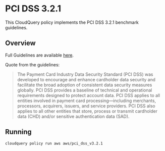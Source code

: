 # PCI DSS 3.2.1

This CloudQuery policy implements the PCI DSS 3.2.1 benchmark guidelines.

## Overview

Full Guidelines are available [here](https://www.pcisecuritystandards.org/document_library?category=pcidss&document=pci_dss).

Quote from the guidelines:

>The Payment Card Industry Data Security Standard (PCI DSS) was developed to encourage and enhance cardholder data security and facilitate
the broad adoption of consistent data security measures globally. PCI DSS provides a baseline of technical and operational requirements
designed to protect account data. PCI DSS applies to all entities involved in payment card processing—including merchants, processors,
acquirers, issuers, and service providers. PCI DSS also applies to all other entities that store, process or transmit cardholder data (CHD) and/or
sensitive authentication data (SAD).

## Running

```
cloudquery policy run aws aws/pci_dss_v3.2.1
```